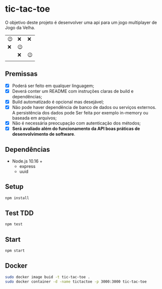 # tic-tac-toe
O objetivo deste projeto é desenvolver uma api para um jogo multiplayer de Jogo da Velha.

|    |    |    |
|---|---|---|
|:wink:|:x:|:x:|
|:x:|:wink:|   |
||:x:|:wink:|
|    |    |    |

## Premissas
- [x] Poderá ser feito em qualquer linguagem;
- [x] Deverá conter um README com instruções claras de build e dependências;
- [x] Build automatizado é opcional mas desejável;
- [x] Não pode haver dependência de banco de dados ou serviços externos. A persistência dos dados pode Ser feita por exemplo in-memory ou baseada em arquivos;
- [x] Não é necessária preocupação com autenticação dos métodos;
- [x] **Será avaliado além do funcionamento da API boas práticas de desenvolvimento de software**.

## Dependências
* Node.js 10.16 +
    * express
    * uuid

## Setup
```bash
npm install
```

## Test TDD
```bash
npm test
```

## Start
```bash
npm start
```

## Docker
```bash
sudo docker image buid -t tic-tac-toe .
sudo docker container -d -name tictactoe -p 3000:3000 tic-tac-toe
```
